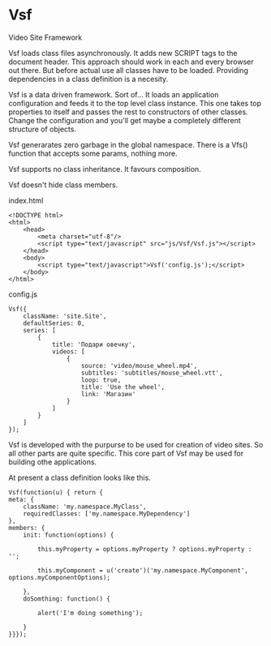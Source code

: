 Vsf
===

Video Site Framework
 
Vsf loads class files asynchronously. It adds new SCRIPT tags to the document header. This approach should work in each and every browser out there. But before actual use all classes have to be loaded. Providing dependencies in a class definition is a necesity.

Vsf is a data driven framework. Sort of... It loads an application configuration and feeds it to the top level class instance. This one takes top properties to itself and passes the rest to constructors of other classes. Change the configuration and you'll get maybe a completely different structure of objects.

Vsf generarates zero garbage in the global namespace. There is a Vfs() function that accepts some params, nothing more.

Vsf supports no class inheritance. It favours composition.

Vsf doesn't hide class members.

index.html

	<!DOCTYPE html>
	<html>
		<head>
			<meta charset="utf-8"/>
			<script type="text/javascript" src="js/Vsf/Vsf.js"></script>
		</head>
		<body>
			<script type="text/javascript">Vsf('config.js');</script>
		</body>
	</html>

config.js

	Vsf({
		className: 'site.Site',
		defaultSeries: 0,
		series: [
			{
				title: 'Подари овечку',
				videos: [
					{
						source: 'video/mouse_wheel.mp4',
						subtitles: 'subtitles/mouse_wheel.vtt',
						loop: true,
						title: 'Use the wheel',
						link: 'Магазин'
					}
				]
			}
		]
	});

Vsf is developed with the purpurse to be used for creation of video sites. So all other parts are quite specific. This core part of Vsf may be used for building othe applications.

At present a class definition looks like this.

	Vsf(function(u) { return {
	meta: {
		className: 'my.namespace.MyClass',
		requiredClasses: ['my.namespace.MyDependency']
	}, 
	members: {
		init: function(options) {

			this.myProperty = options.myProperty ? options.myProperty : '';
			
			this.myComponent = u('create')('my.namespace.MyComponent', options.myComponentOptions);

		},
		doSomthing: function() {

			alert('I'm doing something');

		}
	}}});

